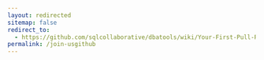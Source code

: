 ```yaml
---
layout: redirected
sitemap: false
redirect_to:
  - https://github.com/sqlcollaborative/dbatools/wiki/Your-First-Pull-Request
permalink: /join-usgithub
---
```

